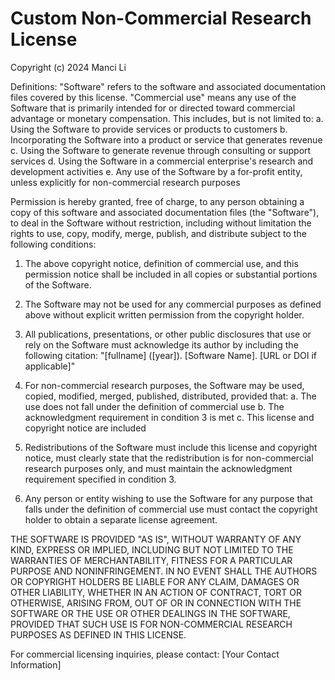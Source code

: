 # Custom Non-Commercial Research License

Copyright (c) 2024 Manci Li

Definitions:
"Software" refers to the software and associated documentation files covered by this license.
"Commercial use" means any use of the Software that is primarily intended for or directed 
toward commercial advantage or monetary compensation. This includes, but is not limited to:
a. Using the Software to provide services or products to customers
b. Incorporating the Software into a product or service that generates revenue
c. Using the Software to generate revenue through consulting or support services
d. Using the Software in a commercial enterprise's research and development activities
e. Any use of the Software by a for-profit entity, unless explicitly for non-commercial research purposes

Permission is hereby granted, free of charge, to any person obtaining a copy
of this software and associated documentation files (the "Software"), to deal
in the Software without restriction, including without limitation the rights
to use, copy, modify, merge, publish, and distribute subject to the following conditions:

1. The above copyright notice, definition of commercial use, and this permission 
   notice shall be included in all copies or substantial portions of the Software.

2. The Software may not be used for any commercial purposes as defined above 
   without explicit written permission from the copyright holder.

3. All publications, presentations, or other public disclosures that use or 
   rely on the Software must acknowledge its author by including the following 
   citation: "[fullname] ([year]). [Software Name]. [URL or DOI if applicable]"

4. For non-commercial research purposes, the Software may be used, copied, 
   modified, merged, published, distributed, provided that:
   a. The use does not fall under the definition of commercial use
   b. The acknowledgment requirement in condition 3 is met
   c. This license and copyright notice are included

5. Redistributions of the Software must include this license and copyright 
   notice, must clearly state that the redistribution is for non-commercial 
   research purposes only, and must maintain the acknowledgment requirement 
   specified in condition 3.

6. Any person or entity wishing to use the Software for any purpose that falls 
   under the definition of commercial use must contact the copyright holder to 
   obtain a separate license agreement.

THE SOFTWARE IS PROVIDED "AS IS", WITHOUT WARRANTY OF ANY KIND, EXPRESS OR IMPLIED, INCLUDING BUT NOT LIMITED TO THE WARRANTIES OF MERCHANTABILITY,
FITNESS FOR A PARTICULAR PURPOSE AND NONINFRINGEMENT. IN NO EVENT SHALL THE
AUTHORS OR COPYRIGHT HOLDERS BE LIABLE FOR ANY CLAIM, DAMAGES OR OTHER
LIABILITY, WHETHER IN AN ACTION OF CONTRACT, TORT OR OTHERWISE, ARISING FROM,
OUT OF OR IN CONNECTION WITH THE SOFTWARE OR THE USE OR OTHER DEALINGS IN THE
SOFTWARE, PROVIDED THAT SUCH USE IS FOR NON-COMMERCIAL RESEARCH PURPOSES AS
DEFINED IN THIS LICENSE. 

For commercial licensing inquiries, please contact: [Your Contact Information]